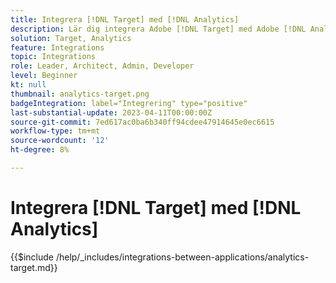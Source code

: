 ```yaml
---
title: Integrera [!DNL Target] med [!DNL Analytics]
description: Lär dig integrera Adobe [!DNL Target] med Adobe [!DNL Analytics].
solution: Target, Analytics
feature: Integrations
topic: Integrations
role: Leader, Architect, Admin, Developer
level: Beginner
kt: null
thumbnail: analytics-target.png
badgeIntegration: label="Integrering" type="positive"
last-substantial-update: 2023-04-11T00:00:00Z
source-git-commit: 7ed617ac0ba6b340ff94cdee47914645e0ec6615
workflow-type: tm+mt
source-wordcount: '12'
ht-degree: 8%

---
```



# Integrera [!DNL Target] med [!DNL Analytics]

{{$include /help/_includes/integrations-between-applications/analytics-target.md}}
